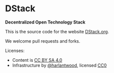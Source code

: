 # DStack
**Decentralized Open Technology Stack**

This is the source code for the website [DStack.org](http://www.dstack.org).

We welcome pull requests and forks. 

Licenses: 

  - Content is [CC BY SA 4.0](http://creativecommons.org/licenses/by-sa/4.0/)
  - Infrastructure by [@harlantwood](https://github.com/harlantwood), licensed [CC0](http://creativecommons.org/publicdomain/zero/1.0/)
